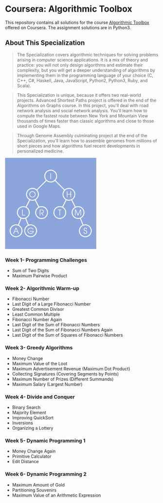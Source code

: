 # Coursera: Algorithmic Toolbox

This repository contains all solutions for the course [Algorithmic Toolbox](https://www.coursera.org/learn/algorithmic-toolbox) offered on Coursera. The assignment solutions are in Python3.

## About This Specialization

> The Specialization covers algorithmic techniques for solving problems arising in computer science applications. It is a mix of theory and practice: you will not only design algorithms and estimate their complexity, but you will get a deeper understanding of algorithms by implementing them in the programming language of your choice (C, C++, C#, Haskell, Java, JavaScript, Python2, Python3, Ruby, and Scala).

> This Specialization is unique, because it offers two real-world projects. Advanced Shortest Paths project is offered in the end of the Algorithms on Graphs course. In this project, you'll deal with road network analysis and social network analysis. You'll learn how to compute the fastest route between New York and Mountain View thousands of times faster than classic algorithms and close to those used in Google Maps.

> Through Genome Assembly culminating project at the end of the Specialization, you'll learn how to assemble genomes from millions of short pieces and how algorithms fuel recent developments in personalized medicine.


<img src="https://github.com/naumushv/algorithmic-toolbox/blob/main/logo.png" width="300" height="300">

### Week 1- Programming Challenges 

- Sum of Two Digits
- Maximum Pairwise Product

### Week 2- Algorithmic Warm-up 

- Fibonacci Number
- Last Digit of a Large Fibonacci Number
- Greatest Common Divisor
- Least Common Multiple
- Fibonacci Number Again
- Last Digit of the Sum of Fibonacci Numbers
- Last Digit of the Sum of Fibonacci Numbers Again
- Last Digit of the Sum of Squares of Fibonacci Numbers

### Week 3- Greedy Algorithms 

- Money Change
- Maximum Value of the Loot 
- Maximum Advertisement Revenue (Maximum Dot Product)
- Collecting Signatures (Covering Segments by Points)
- Maximum Number of Prizes (Different Summands)
- Maximum Salary (Largest Number)

### Week 4- Divide and Conquer 

- Binary Search
- Majority Element
- Improving QuickSort
- Inversions
- Organizing a Lottery

### Week 5- Dynamic Programming 1 

- Money Change Again
- Primitive Calculator
- Edit Distance

### Week 6- Dynamic Programming 2 

- Maximum Amount of Gold
- Partitioning Souvenirs
- Maximum Value of an Arithmetic Expression


